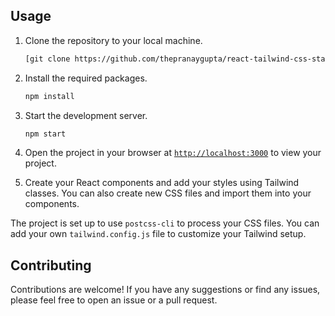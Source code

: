 ## Usage


1. Clone the repository to your local machine.

   ```sh
   [git clone https://github.com/thepranaygupta/react-tailwind-css-starter-pack.git](https://github.com/akshayyy13/MotionQodeMatrix.git)
   ```
2. Install the required packages.

   ```sh
   npm install
   ```
3. Start the development server.

   ```sh
   npm start
   ```
4. Open the project in your browser at [`http://localhost:3000`](http://localhost:3000) to view your project.
5. Create your React components and add your styles using Tailwind classes. You can also create new CSS files and import them into your components.

The project is set up to use `postcss-cli` to process your CSS files. You can add your own `tailwind.config.js` file to customize your Tailwind setup.

## Contributing

Contributions are welcome! If you have any suggestions or find any issues, please feel free to open an issue or a pull request.
